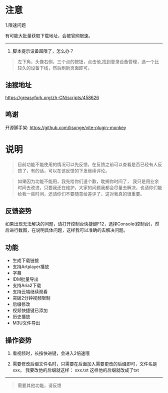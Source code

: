# 注意

1.限速问题

有可能大批量获取下载地址，会被官网限速。

---

1. 脚本提示设备超限了，怎么办？

> 左下角，头像右侧，三个点的按钮，点击他,找到登录设备管理，选一个比较久的设备下线，然后刷新页面即可。



## 油猴地址
https://greasyfork.org/zh-CN/scripts/458626

## 鸣谢
开源脚手架: https://github.com/lisonge/vite-plugin-monkey


# 说明
> 目前功能不能使用的情况可以先反馈，在反馈之前可以查看是否已经有人反馈了，有的话，可以在该反馈的下发继续评论。

> 如果因为功能不能用，我先给你们道个歉，耽搁你时间了， 我只是用业余时间去改进，只要我还在维护，大家的问题我都会尽量去解决，也请你们能给我一些时间，还请你们不要随意给差评了，这对我真的很重要。

## 反馈姿势
如果出现无法解决的问题，请打开控制台快捷键F12，选择Console(控制台)，然后进行截图，在说明具体问题，这样我可以准确的去解决问题。


## 功能
- 生成下载链接
- 支持Artplayer播放
- 字幕
- IDM批量导出
- 支持Aria2下载
- 支持云端继续观看
- 突破2分钟视频限制
- 后缀修改
- 视频快捷键已添加
- 历史播放
- M3U文件导出


## 操作姿势

1. 看视频时，长按快进键，会进入2倍速哦

2. 需要修改后缀文件名时，只需要在后面加入需要更改的后缀即可，文件名是 xxx， 我要改他的后缀就这样： xxx.txt  这样他的后缀就改成了txt

---
> 需要其他功能，请反馈